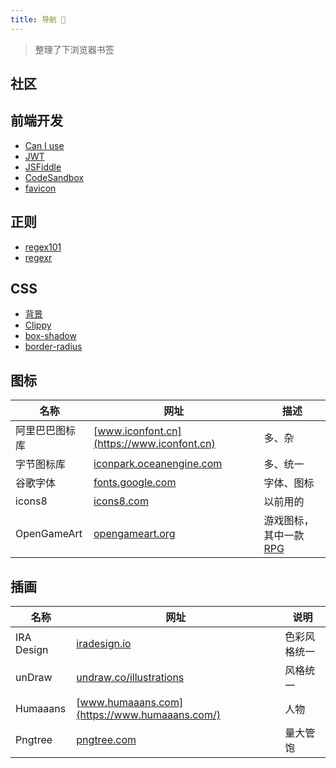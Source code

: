 ```yaml
---
title: 导航 🎉
---
```


> 整理了下浏览器书签



## 社区

<CardsGrid :sites="communities" />




## 前端开发

+ [Can I use](https://caniuse.com/)
+ [JWT](https://jwt.io/)
+ [JSFiddle](https://jsfiddle.net/)
+ [CodeSandbox](https://codesandbox.io/)
+ [favicon](https://www.favicon.cc/?action=icon_list)



## 正则

+ [regex101](https://regex101.com/)
+ [regexr](https://regexr.com/)



## CSS

+ [背景](https://projects.verou.me/css3patterns/#)
+ [Clippy](https://bennettfeely.com/clippy/)
+ [box-shadow](https://developer.mozilla.org/en-US/docs/Web/CSS/CSS_Background_and_Borders/Box-shadow_generator)
+ [border-radius](https://9elements.github.io/fancy-border-radius/full-control.html)



## 图标

| 名称           | 网址                                                         | 描述                                                         |
| -------------- | ------------------------------------------------------------ | ------------------------------------------------------------ |
| 阿里巴巴图标库 | [www.iconfont.cn](https://www.iconfont.cn)                   | 多、杂                                                       |
| 字节图标库     | [iconpark.oceanengine.com](https://iconpark.oceanengine.com) | 多、统一                                                     |
| 谷歌字体       | [fonts.google.com](https://fonts.google.com/)                | 字体、图标                                                   |
| icons8         | [icons8.com](https://icons8.com/)                            | 以前用的                                                     |
| OpenGameArt    | [opengameart.org](https://opengameart.org)                   | 游戏图标，其中一款 [RPG](https://opengameart.org/content/98-pixel-art-rpg-icons) |



## 插画

| 名称       | 网址                                                       | 说明         |
| ---------- | ---------------------------------------------------------- | ------------ |
| IRA Design | [iradesign.io](https://iradesign.io)                       | 色彩风格统一 |
| unDraw     | [undraw.co/illustrations](https://undraw.co/illustrations) | 风格统一     |
| Humaaans   | [www.humaaans.com](https://www.humaaans.com/)              | 人物         |
| Pngtree    | [pngtree.com](https://pngtree.com)                         | 量大管饱     |


<script>
export default {
  data() {
    return {
      communities: [
        {
          name: "v2ex",
          desc: "摸鱼社区",
          link: "https://www.v2ex.com"
        },
        {
          name: "掘金",
          desc: "前端社区",
          link: "https://juejin.cn"
        },
        {
          name: "思否",
          desc: "曾经用的最多的技术问答社区",
          link: "https://segmentfault.com"
        },
        {
          name: "InfoQ",
          desc: "了解新技术走向",
          link: "https://www.infoq.cn"
        },
      ],
    }
  }
}
</script>
